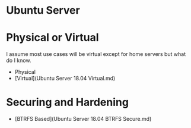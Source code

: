 # Ubuntu Server

# Physical or Virtual

I assume most use cases will be virtual except for home servers but what do I know. 

- Physical
- [Virtual](Ubuntu Server 18.04 Virtual.md)

# Securing and Hardening

-  [BTRFS Based](Ubuntu Server 18.04 BTRFS Secure.md)
